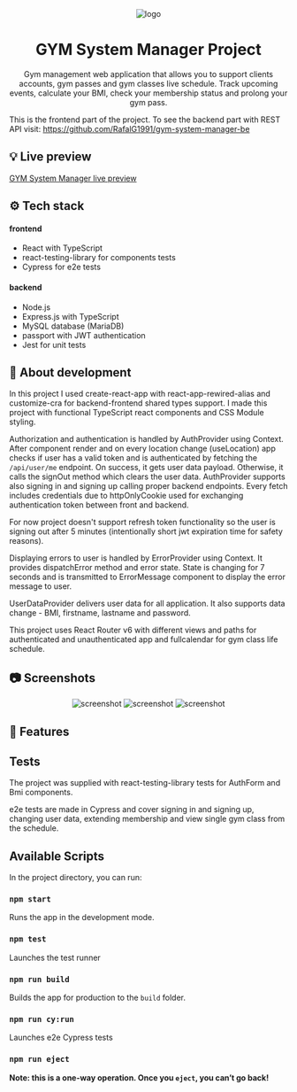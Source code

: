 <!--
Thanks for using the template!

Don't forget to give this project a star for additional support ;)
Maybe you can mention me or this repo in the acknowledgements too
-->
<div align="center">
  <img src="https://user-images.githubusercontent.com/92755273/190659291-ac953a00-e0a6-41ac-b2f6-bd6a559c0728.png" alt="logo">
  <h1>GYM System Manager Project</h1>
  <p>Gym management web application that allows you to support clients accounts, gym passes and gym classes live schedule. Track upcoming events, calculate your BMI, check your membership status and prolong your gym pass.</p>
</div>

This is the frontend part of the project. To see the backend part with REST API visit: https://github.com/RafalG1991/gym-system-manager-be

## 💡 Live preview

[GYM System Manager live preview](https://rg.networkmanager.pl/)

## ⚙️ Tech stack

#### frontend
- React with TypeScript
- react-testing-library for components tests
- Cypress for e2e tests

#### backend
- Node.js
- Express.js with TypeScript
- MySQL database (MariaDB)
- passport with JWT authentication
- Jest for unit tests

## 📝 About development

In this project I used create-react-app with react-app-rewired-alias and customize-cra for backend-frontend shared types support.
I made this project with functional TypeScript react components and CSS Module styling. 

Authorization and authentication is handled by AuthProvider using Context. After component render and on every location change (useLocation) app checks if user has a valid token and is authenticated by fetching the `/api/user/me` endpoint. On success, it gets user data payload. Otherwise, it calls the signOut method which clears the user data. AuthProvider supports also signing in and signing up calling proper backend endpoints. Every fetch includes credentials due to httpOnlyCookie used for exchanging authentication token between front and backend.

For now project doesn't support refresh token functionality so the user is signing out after 5 minutes (intentionally short jwt expiration time for safety reasons).

Displaying errors to user is handled by ErrorProvider using Context. It provides dispatchError method and error state. State is changing for 7 seconds and is transmitted to ErrorMessage component to display the error message to user.

UserDataProvider delivers user data for all application. It also supports data change - BMI, firstname, lastname and password.

This project uses React Router v6 with different views and paths for authenticated and unauthenticated app and fullcalendar for gym class life schedule.

## :camera: Screenshots

<div align="center"> 
 <img src="https://user-images.githubusercontent.com/92755273/190658654-fb115da6-9ecc-48b5-9047-424bffe1cc46.png" alt="screenshot">
 <img src="https://user-images.githubusercontent.com/92755273/190658836-24872603-ddab-4277-a310-49d5b881d5bb.png" alt="screenshot">
 <img src="https://user-images.githubusercontent.com/92755273/190659093-6f20d6cd-2803-4156-8827-a2402ec15021.png" alt="screenshot">
</div>

## :gem: Features

## Tests

The project was supplied with react-testing-library tests for AuthForm and Bmi components.

e2e tests are made in Cypress and cover signing in and signing up, changing user data, extending membership and view single gym class from the schedule.

## Available Scripts

In the project directory, you can run:

### `npm start`

Runs the app in the development mode.

### `npm test`

Launches the test runner

### `npm run build`

Builds the app for production to the `build` folder.

### `npm run cy:run`

Launches e2e Cypress tests

### `npm run eject`

**Note: this is a one-way operation. Once you `eject`, you can’t go back!**
